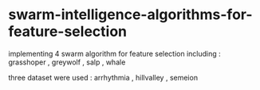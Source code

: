 # swarm-intelligence-algorithms-for-feature-selection
implementing 4 swarm algorithm for feature selection including : grasshoper , greywolf , salp , whale

three dataset were used : arrhythmia , hillvalley , semeion
